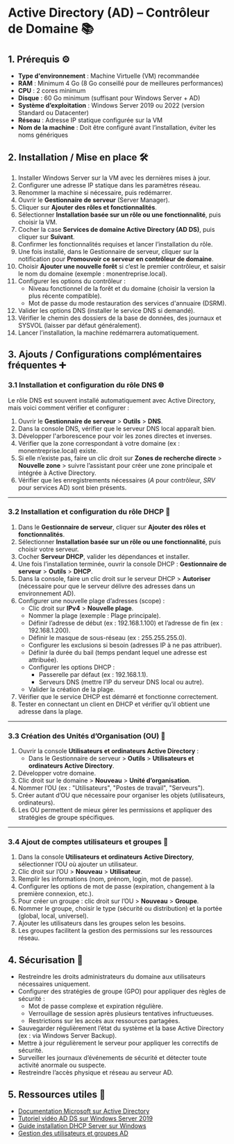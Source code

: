 # Active Directory (AD) – Contrôleur de Domaine 📚

## 1. Prérequis ⚙️
- **Type d'environnement** : Machine Virtuelle (VM) recommandée  
- **RAM** : Minimum 4 Go (8 Go conseillé pour de meilleures performances)  
- **CPU** : 2 cores minimum  
- **Disque** : 60 Go minimum (suffisant pour Windows Server + AD)  
- **Système d’exploitation** : Windows Server 2019 ou 2022 (version Standard ou Datacenter)  
- **Réseau** : Adresse IP statique configurée sur la VM  
- **Nom de la machine** : Doit être configuré avant l’installation, éviter les noms génériques  

## 2. Installation / Mise en place 🛠️
1. Installer Windows Server sur la VM avec les dernières mises à jour.  
2. Configurer une adresse IP statique dans les paramètres réseau.  
3. Renommer la machine si nécessaire, puis redémarrer.  
4. Ouvrir le **Gestionnaire de serveur** (Server Manager).  
5. Cliquer sur **Ajouter des rôles et fonctionnalités**.  
6. Sélectionner **Installation basée sur un rôle ou une fonctionnalité**, puis choisir la VM.  
7. Cocher la case **Services de domaine Active Directory (AD DS)**, puis cliquer sur **Suivant**.  
8. Confirmer les fonctionnalités requises et lancer l’installation du rôle.  
9. Une fois installé, dans le Gestionnaire de serveur, cliquer sur la notification pour **Promouvoir ce serveur en contrôleur de domaine**.  
10. Choisir **Ajouter une nouvelle forêt** si c’est le premier contrôleur, et saisir le nom du domaine (exemple : monentreprise.local).  
11. Configurer les options du contrôleur :  
    - Niveau fonctionnel de la forêt et du domaine (choisir la version la plus récente compatible).  
    - Mot de passe du mode restauration des services d'annuaire (DSRM).  
12. Valider les options DNS (installer le service DNS si demandé).  
13. Vérifier le chemin des dossiers de la base de données, des journaux et SYSVOL (laisser par défaut généralement).  
14. Lancer l’installation, la machine redémarrera automatiquement.  

## 3. Ajouts / Configurations complémentaires fréquentes ➕

### 3.1 Installation et configuration du rôle DNS 🌐
Le rôle DNS est souvent installé automatiquement avec Active Directory, mais voici comment vérifier et configurer :  
1. Ouvrir le **Gestionnaire de serveur** > **Outils** > **DNS**.  
2. Dans la console DNS, vérifier que le serveur DNS local apparaît bien.  
3. Développer l'arborescence pour voir les zones directes et inverses.  
4. Vérifier que la zone correspondant à votre domaine (ex : monentreprise.local) existe.  
5. Si elle n’existe pas, faire un clic droit sur **Zones de recherche directe** > **Nouvelle zone** > suivre l’assistant pour créer une zone principale et intégrée à Active Directory.  
6. Vérifier que les enregistrements nécessaires (_A_ pour contrôleur, _SRV_ pour services AD) sont bien présents.  

---

### 3.2 Installation et configuration du rôle DHCP 📡

1. Dans le **Gestionnaire de serveur**, cliquer sur **Ajouter des rôles et fonctionnalités**.  
2. Sélectionner **Installation basée sur un rôle ou une fonctionnalité**, puis choisir votre serveur.  
3. Cocher **Serveur DHCP**, valider les dépendances et installer.  
4. Une fois l’installation terminée, ouvrir la console DHCP : **Gestionnaire de serveur** > **Outils** > **DHCP**.  
5. Dans la console, faire un clic droit sur le serveur DHCP > **Autoriser** (nécessaire pour que le serveur délivre des adresses dans un environnement AD).  
6. Configurer une nouvelle plage d’adresses (scope) :  
   - Clic droit sur **IPv4** > **Nouvelle plage**.  
   - Nommer la plage (exemple : Plage principale).  
   - Définir l’adresse de début (ex : 192.168.1.100) et l’adresse de fin (ex : 192.168.1.200).  
   - Définir le masque de sous-réseau (ex : 255.255.255.0).  
   - Configurer les exclusions si besoin (adresses IP à ne pas attribuer).  
   - Définir la durée du bail (temps pendant lequel une adresse est attribuée).  
   - Configurer les options DHCP :  
     - Passerelle par défaut (ex : 192.168.1.1).  
     - Serveurs DNS (mettre l’IP du serveur DNS local ou autre).  
   - Valider la création de la plage.  
7. Vérifier que le service DHCP est démarré et fonctionne correctement.  
8. Tester en connectant un client en DHCP et vérifier qu’il obtient une adresse dans la plage.  

---

### 3.3 Création des Unités d’Organisation (OU) 📁

1. Ouvrir la console **Utilisateurs et ordinateurs Active Directory** :  
   - Dans le Gestionnaire de serveur > **Outils** > **Utilisateurs et ordinateurs Active Directory**.  
2. Développer votre domaine.  
3. Clic droit sur le domaine > **Nouveau** > **Unité d’organisation**.  
4. Nommer l’OU (ex : "Utilisateurs", "Postes de travail", "Serveurs").  
5. Créer autant d’OU que nécessaire pour organiser les objets (utilisateurs, ordinateurs).  
6. Les OU permettent de mieux gérer les permissions et appliquer des stratégies de groupe spécifiques.  

---

### 3.4 Ajout de comptes utilisateurs et groupes 👥

1. Dans la console **Utilisateurs et ordinateurs Active Directory**, sélectionner l’OU où ajouter un utilisateur.  
2. Clic droit sur l’OU > **Nouveau** > **Utilisateur**.  
3. Remplir les informations (nom, prénom, login, mot de passe).  
4. Configurer les options de mot de passe (expiration, changement à la première connexion, etc.).  
5. Pour créer un groupe : clic droit sur l’OU > **Nouveau** > **Groupe**.  
6. Nommer le groupe, choisir le type (sécurité ou distribution) et la portée (global, local, universel).  
7. Ajouter les utilisateurs dans les groupes selon les besoins.  
8. Les groupes facilitent la gestion des permissions sur les ressources réseau.  

## 4. Sécurisation 🔐
- Restreindre les droits administrateurs du domaine aux utilisateurs nécessaires uniquement.  
- Configurer des stratégies de groupe (GPO) pour appliquer des règles de sécurité :  
  - Mot de passe complexe et expiration régulière.  
  - Verrouillage de session après plusieurs tentatives infructueuses.  
  - Restrictions sur les accès aux ressources partagées.  
- Sauvegarder régulièrement l’état du système et la base Active Directory (ex : via Windows Server Backup).  
- Mettre à jour régulièrement le serveur pour appliquer les correctifs de sécurité.  
- Surveiller les journaux d’événements de sécurité et détecter toute activité anormale ou suspecte.  
- Restreindre l’accès physique et réseau au serveur AD.  

## 5. Ressources utiles 📎
- [Documentation Microsoft sur Active Directory](https://learn.microsoft.com/fr-fr/windows-server/identity/active-directory-domain-services)  
- [Tutoriel vidéo AD DS sur Windows Server 2019](https://www.youtube.com/watch?v=U1ywR2nFt4k)  
- [Guide installation DHCP Server sur Windows](https://learn.microsoft.com/fr-fr/windows-server/networking/technologies/dhcp/dhcp-deploy-server)  
- [Gestion des utilisateurs et groupes AD](https://learn.microsoft.com/fr-fr/windows-server/identity/ad-ds/manage/understand-user-accounts)  
